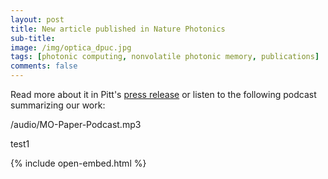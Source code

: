 ```yaml
---
layout: post
title: New article published in Nature Photonics
sub-title: 
image: /img/optica_dpuc.jpg
tags: [photonic computing, nonvolatile photonic memory, publications]
comments: false
---
```


Read more about it in Pitt's [press release](https://news.engineering.pitt.edu/keeping-an-eye-on-better-ai/) or listen to the following podcast summarizing our work:

/audio/MO-Paper-Podcast.mp3

test1

{% include open-embed.html %}